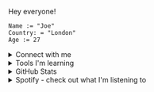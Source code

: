 Hey everyone!

```
Name := "Joe"
Country: = "London"
Age := 27
```

<details>
<br>
<summary>Connect with me</summary>

I'm not on any social media but feel free to connect with me on LinkedIn. <br>

<a href="https://www.linkedin.com/in/joe-yelland/" target="_blank">
<img src="https://img.shields.io/badge/LinkedIn-0077B5?style=for-the-badge&logo=linkedin&logoColor=white"/>
</a>

</details>

<details>

<summary>Tools I'm learning</summary>

##### Languages

<img src="https://img.shields.io/badge/Go-00ADD8?style=for-the-badge&logo=go&logoColor=white" alt="golang" />
<img src="https://img.shields.io/badge/Java-ED8B00?style=for-the-badge&logo=openjdk&logoColor=white" alt="java" />
<img src="https://img.shields.io/badge/Python-3776AB?style=for-the-badge&logo=python&logoColor=white" alt="python" />

##### Databases

<img src="https://img.shields.io/badge/PostgreSQL-316192?style=for-the-badge&logo=postgresql&logoColor=white" alt="psql" />
<img src="https://img.shields.io/badge/MariaDB-003545?style=for-the-badge&logo=mariadb&logoColor=white" alt="mariadb" />

##### Code Editior

<img src="https://img.shields.io/badge/Visual_Studio_Code-0078D4?style=for-the-badge&logo=visual%20studio%20code&logoColor=white" alt="vscode" />

</details>

<details>
<br>
<summary>GitHub Stats</summary>

I'm still fairly new to uploading my work to GitHub, but there will be much more to come! 

![Visits Badge](https://badges.pufler.dev/visits/joeyell/joeyell)

<p><a href="https://github.com/anuraghazra/github-readme-stats" target="_blank" justify="center">
<img align="center" src="https://github-readme-stats.vercel.app/api?username=JoeYell&show_icons=true&hide=[%22issues%22]"/></a>
</p>

</details>

<details>
<br>
<summary>Spotify - check out what I'm listening to</summary>


<a href="https://open.spotify.com/user/wp14oj2igr9y23a5k6omapk53?si=954cb73f0fd44098"><img src="https://img.shields.io/badge/Spotify-1ED760?&style=for-the-badge&logo=spotify&logoColor=white"/></a>

[![spotify-github-profile](https://spotify-github-profile.vercel.app/api/view?uid=wp14oj2igr9y23a5k6omapk53&cover_image=false&theme=default&show_offline=false&background_color=121212&interchange=true)](https://spotify-github-profile.vercel.app/api/view?uid=wp14oj2igr9y23a5k6omapk53&redirect=true)

</details>
